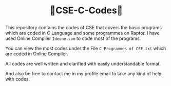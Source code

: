 # <p align="center">📙CSE-C-Codes📙</p>

This repository contains the codes of CSE that covers the basic programs which are coded in C Language and some programmes on Raptor. I have used Online Compiler ```Ideone.com``` to code most of the programs.

You can view the most codes under the File ```C Programmes of CSE.txt``` which are coded in Online Compiler. 

All codes are well written and clarified with easily understandable format.

And also be free to contact me in my profile email to take any kind of help with codes.
